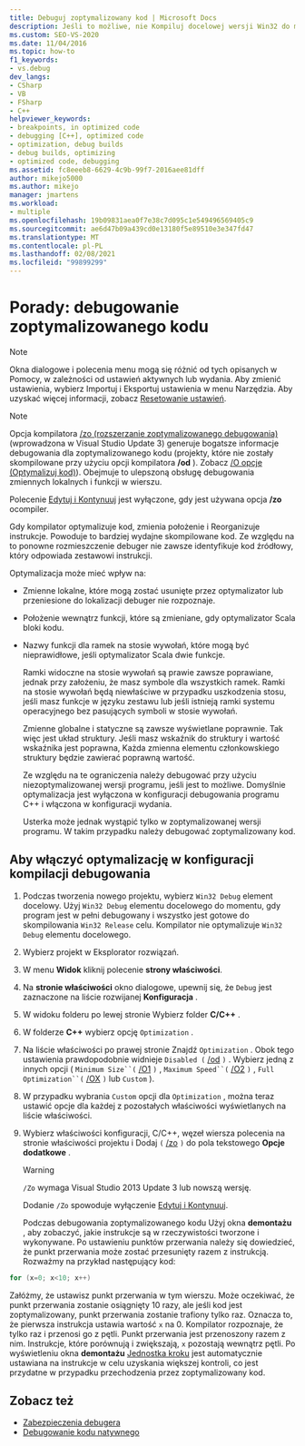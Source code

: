 ```yaml
---
title: Debuguj zoptymalizowany kod | Microsoft Docs
description: Jeśli to możliwe, nie Kompiluj docelowej wersji Win32 do momentu debugowania programu, ponieważ Optymalizacja może komplikuje debugowanie. Zapoznaj się ze szczegółami w tym artykule.
ms.custom: SEO-VS-2020
ms.date: 11/04/2016
ms.topic: how-to
f1_keywords:
- vs.debug
dev_langs:
- CSharp
- VB
- FSharp
- C++
helpviewer_keywords:
- breakpoints, in optimized code
- debugging [C++], optimized code
- optimization, debug builds
- debug builds, optimizing
- optimized code, debugging
ms.assetid: fc8eeeb8-6629-4c9b-99f7-2016aee81dff
author: mikejo5000
ms.author: mikejo
manager: jmartens
ms.workload:
- multiple
ms.openlocfilehash: 19b09831aea0f7e38c7d095c1e549496569405c9
ms.sourcegitcommit: ae6d47b09a439cd0e13180f5e89510e3e347fd47
ms.translationtype: MT
ms.contentlocale: pl-PL
ms.lasthandoff: 02/08/2021
ms.locfileid: "99899299"
---
```

# <a name="how-to-debug-optimized-code"></a>Porady: debugowanie zoptymalizowanego kodu

> [!NOTE]
> Okna dialogowe i polecenia menu mogą się różnić od tych opisanych w Pomocy, w zależności od ustawień aktywnych lub wydania. Aby zmienić ustawienia, wybierz Importuj i Eksportuj ustawienia w menu Narzędzia. Aby uzyskać więcej informacji, zobacz [Resetowanie ustawień](../ide/environment-settings.md#reset-settings).

> [!NOTE]
> Opcja kompilatora [/zo (rozszerzanie zoptymalizowanego debugowania)](/cpp/build/reference/zo-enhance-optimized-debugging)(wprowadzona w Visual Studio Update 3) generuje bogatsze informacje debugowania dla zoptymalizowanego kodu (projekty, które nie zostały skompilowane przy użyciu opcji kompilatora **/od** ). Zobacz [/O opcje (Optymalizuj kod)](/cpp/build/reference/o-options-optimize-code)). Obejmuje to ulepszoną obsługę debugowania zmiennych lokalnych i funkcji w wierszu.
>
> Polecenie [Edytuj i Kontynuuj](../debugger/edit-and-continue-visual-csharp.md) jest wyłączone, gdy jest używana opcja **/zo** ocompiler.

 Gdy kompilator optymalizuje kod, zmienia położenie i Reorganizuje instrukcje. Powoduje to bardziej wydajne skompilowane kod. Ze względu na to ponowne rozmieszczenie debuger nie zawsze identyfikuje kod źródłowy, który odpowiada zestawowi instrukcji.

 Optymalizacja może mieć wpływ na:

- Zmienne lokalne, które mogą zostać usunięte przez optymalizator lub przeniesione do lokalizacji debuger nie rozpoznaje.

- Położenie wewnątrz funkcji, które są zmieniane, gdy optymalizator Scala bloki kodu.

- Nazwy funkcji dla ramek na stosie wywołań, które mogą być nieprawidłowe, jeśli optymalizator Scala dwie funkcje.

  Ramki widoczne na stosie wywołań są prawie zawsze poprawiane, jednak przy założeniu, że masz symbole dla wszystkich ramek. Ramki na stosie wywołań będą niewłaściwe w przypadku uszkodzenia stosu, jeśli masz funkcje w języku zestawu lub jeśli istnieją ramki systemu operacyjnego bez pasujących symboli w stosie wywołań.

  Zmienne globalne i statyczne są zawsze wyświetlane poprawnie. Tak więc jest układ struktury. Jeśli masz wskaźnik do struktury i wartość wskaźnika jest poprawna, Każda zmienna elementu członkowskiego struktury będzie zawierać poprawną wartość.

  Ze względu na te ograniczenia należy debugować przy użyciu niezoptymalizowanej wersji programu, jeśli jest to możliwe. Domyślnie optymalizacja jest wyłączona w konfiguracji debugowania programu C++ i włączona w konfiguracji wydania.

  Usterka może jednak wystąpić tylko w zoptymalizowanej wersji programu. W takim przypadku należy debugować zoptymalizowany kod.

## <a name="to-turn-on-optimization-in-a-debug-build-configuration"></a>Aby włączyć optymalizację w konfiguracji kompilacji debugowania

1. Podczas tworzenia nowego projektu, wybierz `Win32 Debug` element docelowy. Użyj `Win32 Debug` elementu docelowego do momentu, gdy program jest w pełni debugowany i wszystko jest gotowe do skompilowania `Win32 Release` celu. Kompilator nie optymalizuje `Win32 Debug` elementu docelowego.

2. Wybierz projekt w Eksplorator rozwiązań.

3. W menu **Widok** kliknij polecenie **strony właściwości**.

4. Na **stronie właściwości** okno dialogowe, upewnij się, że `Debug` jest zaznaczone na liście rozwijanej **Konfiguracja** .

5. W widoku folderu po lewej stronie Wybierz folder **C/C++** .

6. W folderze **C++** wybierz opcję `Optimization` .

7. Na liście właściwości po prawej stronie Znajdź `Optimization` . Obok tego ustawienia prawdopodobnie widnieje `Disabled (` [/od](/cpp/build/reference/od-disable-debug) `)` . Wybierz jedną z innych opcji ( `Minimum Size``(` [/O1](/cpp/build/reference/o1-o2-minimize-size-maximize-speed) `)` , `Maximum Speed``(` [/O2](/cpp/build/reference/o1-o2-minimize-size-maximize-speed) `)` , `Full Optimization``(` [/OX](/cpp/build/reference/ox-full-optimization) `)` lub `Custom` ).

8. W przypadku wybrania `Custom` opcji dla `Optimization` , można teraz ustawić opcje dla każdej z pozostałych właściwości wyświetlanych na liście właściwości.

9. Wybierz właściwości konfiguracji, C/C++, węzeł wiersza polecenia na stronie właściwości projektu i Dodaj `(` [/zo](/cpp/build/reference/zo-enhance-optimized-debugging) `)` do pola tekstowego **Opcje dodatkowe** .

    > [!WARNING]
    > `/Zo` wymaga Visual Studio 2013 Update 3 lub nowszą wersję.
    >
    >  Dodanie `/Zo` spowoduje wyłączenie [Edytuj i Kontynuuj](../debugger/edit-and-continue-visual-csharp.md).

   Podczas debugowania zoptymalizowanego kodu Użyj okna **demontażu** , aby zobaczyć, jakie instrukcje są w rzeczywistości tworzone i wykonywane. Po ustawieniu punktów przerwania należy się dowiedzieć, że punkt przerwania może zostać przesunięty razem z instrukcją. Rozważmy na przykład następujący kod:

```cpp
for (x=0; x<10; x++)
```

 Załóżmy, że ustawisz punkt przerwania w tym wierszu. Może oczekiwać, że punkt przerwania zostanie osiągnięty 10 razy, ale jeśli kod jest zoptymalizowany, punkt przerwania zostanie trafiony tylko raz. Oznacza to, że pierwsza instrukcja ustawia wartość `x` na 0. Kompilator rozpoznaje, że tylko raz i przenosi go z pętli. Punkt przerwania jest przenoszony razem z nim. Instrukcje, które porównują i zwiększają, `x` pozostają wewnątrz pętli. Po wyświetleniu okna **demontażu** [Jednostka kroku](/previous-versions/visualstudio/visual-studio-2010/ek13f001(v=vs.100)) jest automatycznie ustawiana na instrukcje w celu uzyskania większej kontroli, co jest przydatne w przypadku przechodzenia przez zoptymalizowany kod.

## <a name="see-also"></a>Zobacz też

- [Zabezpieczenia debugera](../debugger/debugger-security.md)
- [Debugowanie kodu natywnego](../debugger/debugging-native-code.md)